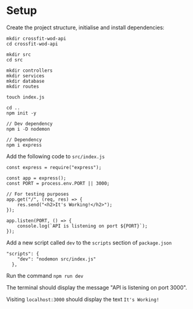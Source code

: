 # Setup

Create the project structure, initialise and install dependencies:

```
mkdir crossfit-wod-api
cd crossfit-wod-api

mkdir src
cd src

mkdir controllers
mkdir services
mkdir database
mkdir routes

touch index.js

cd ..
npm init -y

// Dev dependency
npm i -D nodemon

// Dependency
npm i express
```

Add the following code to `src/index.js`

```
const express = require("express");

const app = express();
const PORT = process.env.PORT || 3000;

// For testing purposes
app.get("/", (req, res) => {
    res.send("<h2>It's Working!</h2>");
});

app.listen(PORT, () => {
    console.log(`API is listening on port ${PORT}`);
});
```

Add a new script called `dev` to the `scripts` section of `package.json`

```
"scripts": {
    "dev": "nodemon src/index.js"
  },
```

Run the command `npm run dev`

The terminal should display the message "API is listening on port 3000".

Visiting `localhost:3000` should display the text `It's Working!`
